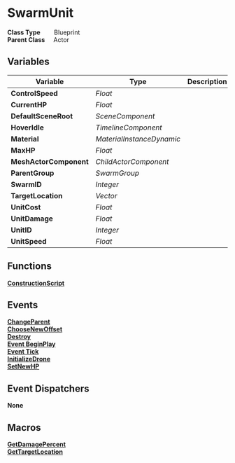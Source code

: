 # SwarmUnit


**Class Type**&nbsp; &nbsp; &nbsp; &nbsp; Blueprint  
**Parent Class** &nbsp; &nbsp; Actor  

## Variables
|Variable               |Type                       |Description    |
|-----------------------|---------------------------|---------------|
|**ControlSpeed**       |*Float*                    ||
|**CurrentHP**          |*Float*                    ||
|**DefaultSceneRoot**   |*SceneComponent*           ||
|**HoverIdle**          |*TimelineComponent*        ||
|**Material**           |*MaterialInstanceDynamic*  ||
|**MaxHP**              |*Float*                    ||
|**MeshActorComponent** |*ChildActorComponent*      ||
|**ParentGroup**        |*SwarmGroup*               ||
|**SwarmID**            |*Integer*                  ||
|**TargetLocation**     |*Vector*                   ||
|**UnitCost**           |*Float*                    ||
|**UnitDamage**         |*Float*                    ||
|**UnitID**             |*Integer*                  ||
|**UnitSpeed**          |*Float*                    ||

## Functions
[**ConstructionScript**](../../Methods/ClientMethods/ConstructionScript_SwarmUnit.md)  

## Events
[**ChangeParent**](../../Events/ChangeParent.md)  
[**ChooseNewOffset**](../../Events/ChooseNewOffset.md)  
[**Destroy**](../../Events/Destroy.md)  
[**Event BeginPlay**](../../Events/BeginPlay_SwarmUnit.md)  
[**Event Tick**](../../Events/Tick_SwarmUnit.md)  
[**InitializeDrone**](../../Events/InitializeDrone.md)  
[**SetNewHP**](../../Events/SetNewHP.md)  

## Event Dispatchers
**None**

## Macros
[**GetDamagePercent**](../../Macros/GetDamagePercent.md)  
[**GetTargetLocation**](../../Macros/GetTargetLocation.md)  